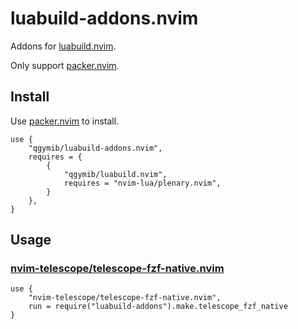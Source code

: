 # luabuild-addons.nvim

Addons for [luabuild.nvim](https://github.com/qgymib/luabuild.nvim).

Only support [packer.nvim](https://github.com/wbthomason/packer.nvim).

## Install

Use [packer.nvim](https://github.com/wbthomason/packer.nvim) to install.

```
use {
    "qgymib/luabuild-addons.nvim",
    requires = {
        {
            "qgymib/luabuild.nvim",
            requires = "nvim-lua/plenary.nvim",
        }
    },
}
```
## Usage

### [nvim-telescope/telescope-fzf-native.nvim](https://github.com/nvim-telescope/telescope-fzf-native.nvim)

```
use {
    "nvim-telescope/telescope-fzf-native.nvim",
    run = require("luabuild-addons").make.telescope_fzf_native
}
```
